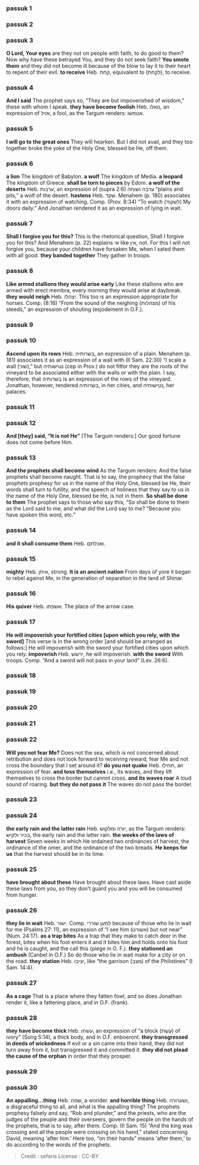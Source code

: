 
### passuk 1

### passuk 2

### passuk 3
<b>O Lord, Your eyes</b> are they not on people with faith, to do good to them? Now why have these betrayed You, and they do not seek faith?
<b>You smote them</b> and they did not become ill because of the blow to lay it to their heart to repent of their evil.
<b>to receive</b> Heb. קחת, equivalent to (לקחת), to receive.

### passuk 4
<b>And I said</b> The prophet says so, “They are but impoverished of wisdom,” these with whom I speak.
<b>they have become foolish</b> Heb. נואלו, an expression of אויל, a fool, as the Targum renders: אטפשו.

### passuk 5
<b>I will go to the great ones</b> They will hearken. But I did not avail, and they too together broke the yoke of the Holy One, blessed be He, off them.

### passuk 6
<b>a lion</b> The kingdom of Babylon.
<b>a wolf</b> The kingdom of Media.
<b>a leopard</b> The kingdom of Greece.
<b>shall be torn to pieces</b> by Edom.
<b>a wolf of the deserts</b> Heb. ערבות, an expression of (supra 2:6) ערבה ושוחה “plains and pits,” a wolf of the desert.
<b>hastens</b> Heb. שקד. Menahem (p. 180) associates it with an expression of watching. Comp. (Prov. 8:34) “To watch (לשקוד) My doors daily.” And Jonathan rendered it as an expression of lying in wait.

### passuk 7
<b>Shall I forgive you for this?</b> This is the rhetorical question, Shall I forgive you for this? And Menahem (p. 22) explains אי like אין, not. For this I will not forgive you, because your children have forsaken Me, when I sated them with all good.
<b>they banded together</b> They gather in troops.

### passuk 8
<b>Like armed stallions they would arise early</b> Like these stallions who are armed with erect membra, every morning they would arise at daybreak.
<b>they would neigh</b> Heb. יצהלו. This too is an expression appropriate for horses. Comp. (8:16) “From the sound of the neighing (מצהלות) of his steeds,” an expression of shouting (esjodement in O.F.).

### passuk 9

### passuk 10
<b>Ascend upon its rows</b> Heb. בשרותיה, an expression of a plain. Menahem (p. 181) associates it as an expression of a wall with (II Sam. 22:30) “I scale a wall (שור),” but נטישותיה (cep in Prov.) do not fitfor they are the roots of the vineyard to be associated either with the walls or with the plain. I say, therefore, that בשרותיה is an expression of the rows of the vineyard. Jonathan, however, rendered בשרותיה, in her cities, and נטישותיה, her palaces.

### passuk 11

### passuk 12
<b>And [they] said, “It is not He”</b> [The Targum renders:] Our good fortune does not come before Him.

### passuk 13
<b>And the prophets shall become wind</b> As the Targum renders: And the false prophets shall become naught. That is to say, the prophecy that the false prophets prophesy for us in the name of the Holy One, blessed be He, their words shall turn to futility, and the speech of holiness that they say to us in the name of the Holy One, blessed be He, is not in them.
<b>So shall be done to them</b> The prophet says to those who say this, “So shall be done to them as the Lord said to me, and what did the Lord say to me? “Because you have spoken this word, etc.”

### passuk 14
<b>and it shall consume them</b> Heb. ואכלתם.

### passuk 15
<b>mighty</b> Heb. איתן, strong.
<b>It is an ancient nation</b> From days of yore it began to rebel against Me, in the generation of separation in the land of Shinar.

### passuk 16
<b>His quiver</b> Heb. אשפתו. The place of the arrow case.

### passuk 17
<b>He will impoverish your fortified cities [upon which you rely, with the sword]</b> This verse is in the wrong order [and should be arranged as follows:] He will impoverish with the sword your fortified cities upon which you rely.
<b>impoverish</b> Heb. ירשש, he will impoverish.
<b>with the sword</b> With troops. Comp. “And a sword will not pass in your land” (Lev. 26:6).

### passuk 18

### passuk 19

### passuk 20

### passuk 21

### passuk 22
<b>Will you not fear Me?</b> Does not the sea, which is not concerned about retribution and does not look forward to receiving reward, fear Me and not cross the boundary that I set around it?
<b>do you not quake</b> Heb. תחילו, an expression of fear.
<b>and toss themselves</b> i.e., its waves, and they lift themselves to cross the border but cannot cross.
<b>and its waves roar</b> A loud sound of roaring.
<b>but they do not pass it</b> The waves do not pass the border.

### passuk 23

### passuk 24
<b>the early rain and the latter rain</b> Heb. יורה ומלקוש, as the Targum renders: בכיר ולקיש, the early rain and the latter rain.
<b>the weeks of the laws of harvest</b> Seven weeks in which He ordained two ordinances of harvest, the ordinance of the omer, and the ordinance of the two breads.
<b>He keeps for us</b> that the harvest should be in its time.

### passuk 25
<b>have brought about these</b> Have brought about these laws. Have cast aside these laws from you, so they don’t guard you and you will be consumed from hunger.

### passuk 26
<b>they lie in wait</b> Heb. ישור. Comp. למען שוררי because of those who lie in wait for me (Psalms 27: 11), an expression of “I see him (אשורנו) but not near” (Num. 24:17).
<b>as a trap bites</b> As a trap that they make to catch deer in the forest, bites when his foot enters it and it bites him and holds onto his foot and he is caught, and the call this (piege in O. F.).
<b>they stationed an ambush</b> (Canbel in O.F.) So do those who lie in wait make for a city or on the road.
<b>they station</b> Heb. יציבו, like “the garrison (מצב) of the Philistines” (I Sam. 14:4).

### passuk 27
<b>As a cage</b> That is a place where they fatten fowl, and so does Jonathan render it, like a fattening place, and in O.F. (frank).

### passuk 28
<b>they have become thick</b> Heb. עשתו, an expression of “a block (עֶשֶת) of ivory” (Song 5:14), a thick body, and in O.F. enboeront.
<b>they transgressed in deeds of wickedness</b> If evil or a sin came into their hand, they did not turn away from it, but transgressed it and committed it.
<b>they did not plead the cause of the orphan</b> in order that they prosper.

### passuk 29

### passuk 30
<b>An appalling...thing</b> Heb. שמה, a wonder.
<b>and horrible thing</b> Heb. ושערורה, a disgraceful thing to all, and what is the appalling thing? The prophets prophesy falsely and say, “Rob and plunder,” and the priests, who are the judges of the people and their overseers, govern the people on the hands of the prophets, that is to say, after them. Comp. (II Sam. 15) “And the king was crossing and all the people were crossing on his hand,” stated concerning David, meaning ‘after him.’ Here too, “on their hands” means ‘after them,’ to do according to the words of the prophets.

>Credit : sefaris
>License : CC-BY